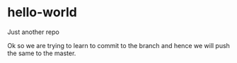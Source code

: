 # hello-world
Just another repo

Ok so we are trying to learn to commit to the branch and hence we will push the same to the master.
